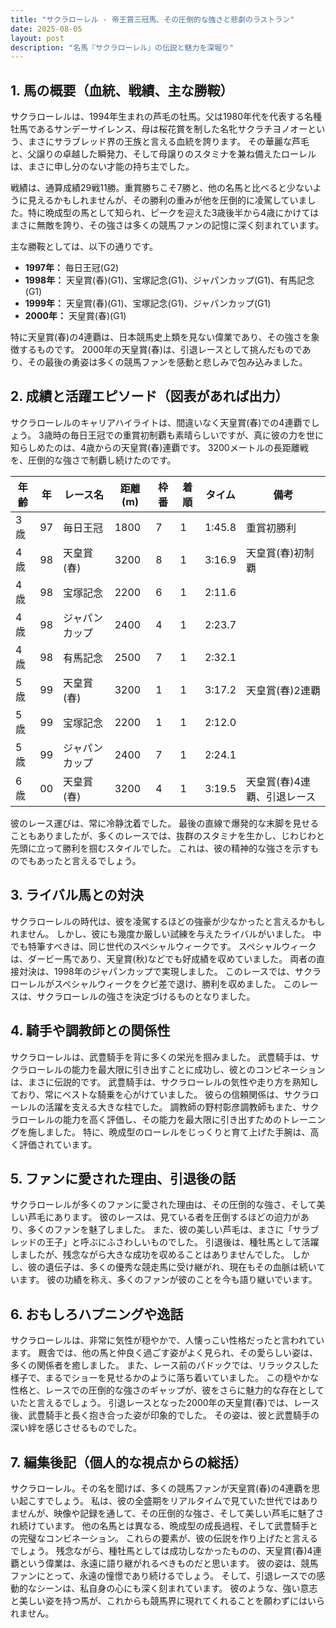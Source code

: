 ```yaml
---
title: "サクラローレル - 帝王賞三冠馬、その圧倒的な強さと悲劇のラストラン"
date: 2025-08-05
layout: post
description: "名馬『サクラローレル』の伝説と魅力を深堀り"
---
```


## 1. 馬の概要（血統、戦績、主な勝鞍）

サクラローレルは、1994年生まれの芦毛の牡馬。父は1980年代を代表する名種牡馬であるサンデーサイレンス、母は桜花賞を制した名牝サクラチヨノオーという、まさにサラブレッド界の王族と言える血統を誇ります。  その華麗な芦毛と、父譲りの卓越した瞬発力、そして母譲りのスタミナを兼ね備えたローレルは、まさに申し分のない才能の持ち主でした。

戦績は、通算成績29戦11勝。重賞勝ちこそ7勝と、他の名馬と比べると少ないように見えるかもしれませんが、その勝利の重みが他を圧倒的に凌駕していました。特に晩成型の馬として知られ、ピークを迎えた3歳後半から4歳にかけてはまさに無敵を誇り、その強さは多くの競馬ファンの記憶に深く刻まれています。

主な勝鞍としては、以下の通りです。

* **1997年：** 毎日王冠(G2)
* **1998年：**  天皇賞(春)(G1)、宝塚記念(G1)、ジャパンカップ(G1)、有馬記念(G1)
* **1999年：**  天皇賞(春)(G1)、宝塚記念(G1)、ジャパンカップ(G1)
* **2000年：**  天皇賞(春)(G1)


特に天皇賞(春)の4連覇は、日本競馬史上類を見ない偉業であり、その強さを象徴するものです。  2000年の天皇賞(春)は、引退レースとして挑んだものであり、その最後の勇姿は多くの競馬ファンを感動と悲しみで包み込みました。


## 2. 成績と活躍エピソード（図表があれば出力）

サクラローレルのキャリアハイライトは、間違いなく天皇賞(春)での4連覇でしょう。  3歳時の毎日王冠での重賞初制覇も素晴らしいですが、真に彼の力を世に知らしめたのは、4歳からの天皇賞(春)連覇です。  3200メートルの長距離戦を、圧倒的な強さで制覇し続けたのです。

| 年齢 | 年 | レース名          | 距離(m) | 枠番 | 着順 | タイム      | 備考                               |
|-----|----|-----------------|----------|------|-----|------------|------------------------------------|
| 3歳 | 97 | 毎日王冠          | 1800     | 7    | 1   | 1:45.8     | 重賞初勝利                             |
| 4歳 | 98 | 天皇賞(春)        | 3200     | 8    | 1   | 3:16.9     | 天皇賞(春)初制覇                     |
| 4歳 | 98 | 宝塚記念          | 2200     | 6    | 1   | 2:11.6     |                                    |
| 4歳 | 98 | ジャパンカップ      | 2400     | 4    | 1   | 2:23.7     |                                    |
| 4歳 | 98 | 有馬記念          | 2500     | 7    | 1   | 2:32.1     |                                    |
| 5歳 | 99 | 天皇賞(春)        | 3200     | 1    | 1   | 3:17.2     | 天皇賞(春)2連覇                     |
| 5歳 | 99 | 宝塚記念          | 2200     | 1    | 1   | 2:12.0     |                                    |
| 5歳 | 99 | ジャパンカップ      | 2400     | 7    | 1   | 2:24.1     |                                    |
| 6歳 | 00 | 天皇賞(春)        | 3200     | 4    | 1   | 3:19.5     | 天皇賞(春)4連覇、引退レース           |


彼のレース運びは、常に冷静沈着でした。  最後の直線で爆発的な末脚を見せることもありましたが、多くのレースでは、抜群のスタミナを生かし、じわじわと先頭に立って勝利を掴むスタイルでした。  これは、彼の精神的な強さを示すものでもあったと言えるでしょう。


## 3. ライバル馬との対決

サクラローレルの時代は、彼を凌駕するほどの強豪が少なかったと言えるかもしれません。  しかし、彼にも幾度か厳しい試練を与えたライバルがいました。  中でも特筆すべきは、同じ世代のスペシャルウィークです。  スペシャルウィークは、ダービー馬であり、天皇賞(秋)などでも好成績を収めていました。  両者の直接対決は、1998年のジャパンカップで実現しました。  このレースでは、サクラローレルがスペシャルウィークをクビ差で退け、勝利を収めました。  このレースは、サクラローレルの強さを決定づけるものとなりました。


## 4. 騎手や調教師との関係性

サクラローレルは、武豊騎手を背に多くの栄光を掴みました。  武豊騎手は、サクラローレルの能力を最大限に引き出すことに成功し、彼とのコンビネーションは、まさに伝説的です。  武豊騎手は、サクラローレルの気性や走り方を熟知しており、常にベストな騎乗を心がけていました。  彼らの信頼関係は、サクラローレルの活躍を支える大きな柱でした。  調教師の野村彰彦調教師もまた、サクラローレルの能力を高く評価し、その能力を最大限に引き出すためのトレーニングを施しました。  特に、晩成型のローレルをじっくりと育て上げた手腕は、高く評価されています。


## 5. ファンに愛された理由、引退後の話

サクラローレルが多くのファンに愛された理由は、その圧倒的な強さ、そして美しい芦毛にあります。  彼のレースは、見ている者を圧倒するほどの迫力があり、多くのファンを魅了しました。  また、彼の美しい芦毛は、まさに「サラブレッドの王子」と呼ぶにふさわしいものでした。  引退後は、種牡馬として活躍しましたが、残念ながら大きな成功を収めることはありませんでした。  しかし、彼の遺伝子は、多くの優秀な競走馬に受け継がれ、現在もその血脈は続いています。  彼の功績を称え、多くのファンが彼のことを今も語り継いでいます。


## 6. おもしろハプニングや逸話

サクラローレルは、非常に気性が穏やかで、人懐っこい性格だったと言われています。  厩舎では、他の馬と仲良く過ごす姿がよく見られ、その愛らしい姿は、多くの関係者を癒しました。  また、レース前のパドックでは、リラックスした様子で、まるでショーを見せるかのように落ち着いていました。  この穏やかな性格と、レースでの圧倒的な強さのギャップが、彼をさらに魅力的な存在としていたと言えるでしょう。  引退レースとなった2000年の天皇賞(春)では、レース後、武豊騎手と長く抱き合った姿が印象的でした。  その姿は、彼と武豊騎手の深い絆を感じさせるものでした。


## 7. 編集後記（個人的な視点からの総括）

サクラローレル。その名を聞けば、多くの競馬ファンが天皇賞(春)の4連覇を思い起こすでしょう。  私は、彼の全盛期をリアルタイムで見ていた世代ではありませんが、映像や記録を通して、その圧倒的な強さ、そして美しい芦毛に魅了され続けています。  他の名馬とは異なる、晩成型の成長過程、そして武豊騎手との完璧なコンビネーション。  これらの要素が、彼の伝説を作り上げたと言えるでしょう。  残念ながら、種牡馬としては成功しなかったものの、天皇賞(春)4連覇という偉業は、永遠に語り継がれるべきものだと思います。  彼の姿は、競馬ファンにとって、永遠の憧憬であり続けるでしょう。  そして、引退レースでの感動的なシーンは、私自身の心にも深く刻まれています。  彼のような、強い意志と美しい姿を持つ馬が、これからも競馬界に現れてくれることを願わずにはいられません。
